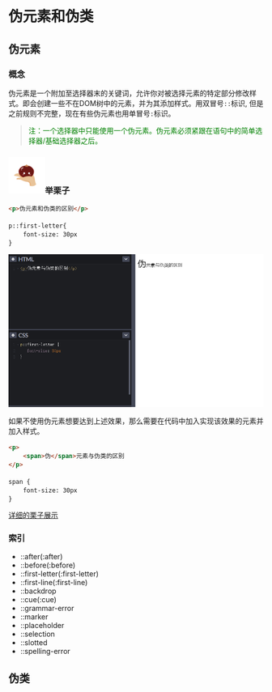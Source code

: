 
# 伪元素和伪类
## 伪元素

### 概念

伪元素是一个附加至选择器末的关键词，允许你对被选择元素的特定部分修改样式。即会创建一些不在DOM树中的元素，并为其添加样式。用双冒号`::`标识, 但是之前规则不完整，现在有些伪元素也用单冒号`:`标识。

> <font color="green"> 注：一个选择器中只能使用一个伪元素。伪元素必须紧跟在语句中的简单选择器/基础选择器之后。</font >

### <img src="./img/eg.svg" style="zoom:20%;" />举栗子

```html
<p>伪元素和伪类的区别</p>

p::first-letter{
    font-size: 30px
}
```



<img src="./img/eg1.png" style="zoom:100%;" />

如果不使用伪元素想要达到上述效果，那么需要在代码中加入实现该效果的元素并加入样式。

```html
<p>
    <span>伪</span>元素与伪类的区别
</p>

span {
	font-size: 30px
}
```



[详细的栗子展示](https://codepen.io/larassa/pen/PoNebbv)

### 索引

- ::after(:after)
- ::before(:before)
- ::first-letter(:first-letter)
- ::first-line(:first-line)
- ::backdrop
- ::cue(:cue)
- ::grammar-error
- ::marker
- ::placeholder
- ::selection
- ::slotted
- ::spelling-error

## 伪类

<!-- ## 动画 -->

